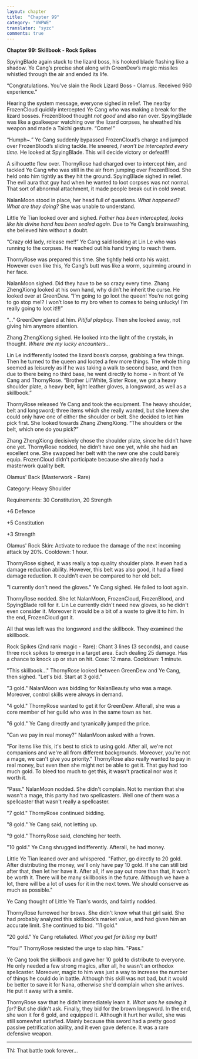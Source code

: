 ```yaml
---
layout: chapter
title:  "Chapter 99"
category: "VWPWE"
translator: "syzc"
comments: true
---
```


**Chapter 99: Skillbook - Rock Spikes**
 
SpyingBlade again stuck to the lizard boss, his hooked blade flashing like a shadow. Ye Cang’s precise shot along with GreenDew’s magic missiles whistled through the air and ended its life.
 
“Congratulations. You’ve slain the Rock Lizard Boss - Olamus. Received 960 experience.”
 
Hearing the system message, everyone sighed in relief. The nearby FrozenCloud quickly intercepted Ye Cang who was making a break for the lizard bosses. FrozenBlood thought *not good* and also ran over. SpyingBlade was like a goalkeeper watching over the lizard corpses, he sheathed his weapon and made a Taichi gesture. “Come!”
 
“Humph~.” Ye Cang suddenly bypassed FrozenCloud’s charge and jumped over FrozenBlood’s sliding tackle. He sneered, *I won’t be intercepted every time.* He looked at SpyingBlade. This will decide victory or defeat!!!
 
A silhouette flew over. ThornyRose had charged over to intercept him, and tackled Ye Cang who was still in the air from jumping over FrozenBlood. She held onto him tightly as they hit the ground. SpyingBlade sighed in relief. The evil aura that guy had when he wanted to loot corpses was not normal. That sort of abnormal attachment, it made people break out in cold sweat.
 
NalanMoon stood in place, her head full of questions. *What happened? What are they doing?* She was unable to understand.
 
Little Ye Tian looked over and sighed. *Father has been intercepted, looks like his divine hand has been sealed again.* Due to Ye Cang’s brainwashing, she believed him without a doubt.
 
“Crazy old lady, release me!!” Ye Cang said looking at Lin Le who was running to the corpses. He reached out his hand trying to reach them.
 
ThornyRose was prepared this time. She tightly held onto his waist. However even like this, Ye Cang’s butt was like a worm, squirming around in her face.
 
NalanMoon sighed. Did they have to be so crazy every time. Zhang ZhengXiong looked at his own hand, why didn’t he inherit the curse. He looked over at GreenDew. “I’m going to go loot the queen! You’re not going to go stop me!? I won’t lose to my bro when to comes to being unlucky! I’m really going to loot it!!!”
 
“...” GreenDew glared at him. *Pitiful playboy.* Then she looked away, not giving him anymore attention.
 
Zhang ZhengXiong sighed. He looked into the light of the crystals, in thought. *Where are my lucky encounters...*
 
Lin Le indifferently looted the lizard boss’s corpse, grabbing a few things. Then he turned to the queen and looted a few more things. The whole thing seemed as leisurely as if he was taking a walk to second base, and then due to there being no third base, he went directly to home - in front of Ye Cang and ThornyRose. “Brother Lil’White, Sister Rose, we got a heavy shoulder plate, a heavy belt, light leather gloves, a longsword, as well as a skillbook.”
 
ThornyRose released Ye Cang and took the equipment. The heavy shoulder, belt and longsword; three items which she really wanted, but she knew she could only have one of either the shoulder or belt. She decided to let him pick first. She looked towards Zhang ZhengXiong. “The shoulders or the belt, which one do you pick?”
 
Zhang ZhengXiong decisively chose the shoulder plate, since he didn’t have one yet. ThornyRose nodded, he didn’t have one yet, while she had an excellent one. She swapped her belt with the new one she could barely equip. FrozenCloud didn't participate because she already had a masterwork quality belt. 
 
Olamus' Back (Masterwork - Rare)
 
Category: Heavy Shoulder
 
Requirements: 30 Constitution, 20 Strength
 
+6 Defence
 
+5 Constitution
 
+3 Strength
 
Olamus' Rock Skin: Activate to reduce the damage of the next incoming attack by 20%. Cooldown: 1 hour.
 
ThornyRose sighed, it was really a top quality shoulder plate. It even had a damage reduction ability. However, this belt was also good, it had a fixed damage reduction. It couldn't even be compared to her old belt.
 
"I currently don't need the gloves." Ye Cang sighed. He failed to loot again.
 
ThornyRose nodded. She let NalanMoon, FrozenCloud, FrozenBlood, and SpyingBlade roll for it. Lin Le currently didn't need new gloves, so he didn't even consider it. Moreover it would be a bit of a waste to give it to him. In the end, FrozenCloud got it.
 
All that was left was the longsword and the skillbook. They examined the skillbook.
 
Rock Spikes (2nd rank magic - Rare): Chant 3 lines (3 seconds), and cause three rock spikes to emerge in a target area. Each dealing 25 damage. Has a chance to knock up or stun on hit. Cose: 12 mana. Cooldown: 1 minute. 
 
"This skillbook..." ThornyRose looked between GreenDew and Ye Cang, then sighed. "Let's bid. Start at 3 gold."
 
"3 gold." NalanMoon was bidding for NalanBeauty who was a mage. Moreover, control skills were always in demand.
 
"4 gold." ThornyRose wanted to get it for GreenDew. Afterall, she was a core member of her guild who was in the same town as her.
 
"6 gold." Ye Cang directly and tyranically jumped the price. 
 
"Can we pay in real money?" NalanMoon asked with a frown.
 
"For items like this, it's best to stick to using gold. After all, we're not companions and we're all from different backgrounds. Moreover, you're not a mage, we can't give you priority." ThornyRose also really wanted to pay in real money, but even then she might not be able to get it. That guy had too much gold. To bleed too much to get this, it wasn't practical nor was it worth it.
 
"Pass." NalanMoon nodded. She didn't complain. Not to mention that she wasn't a mage, this party had two spellcasters. Well one of them was a spellcaster that wasn't really a spellcaster.
 
"7 gold." ThornyRose continued bidding.
 
"8 gold." Ye Cang said, not letting up.
 
"9 gold." ThornyRose said, clenching her teeth.
 
"10 gold." Ye Cang shrugged indifferently. Afterall, he had money.
 
Little Ye Tian leaned over and whispered. "Father, go directly to 20 gold. After distributing the money, we'll only have pay 10 gold. If she can still bid after that, then let her have it. After all, if we pay out more than that, it won't be worth it. There will be many skillbooks in the future. Although we have a lot, there will be a lot of uses for it in the next town. We should conserve as much as possible."
 
Ye Cang thought of Little Ye Tian's words, and faintly nodded.
 
ThornyRose furrowed her brows. She didn't know what that girl said. She had probably analyzed this skillbook’s market value, and had given him an accurate limit. She continued to bid. "11 gold."
 
"20 gold." Ye Cang retaliated. *What you get for biting my butt!*
 
"You!" ThornyRose resisted the urge to slap him. "Pass."
 
Ye Cang took the skillbook and gave her 10 gold to distribute to everyone. He only needed a few strong magics, after all, he wasn't an orthodox spellcaster. Moreover, magic to him was just a way to increase the number of things he could do in battle. Although this skill was not bad, but it would be better to save it for Nana, otherwise she'd complain when she arrives. He put it away with a smile.
 
ThornyRose saw that he didn't immediately learn it. *What was he saving it for?* But she didn't ask. Finally, they bid for the brown longsword. In the end, she won it for 6 gold, and equipped it. Although it hurt her wallet, she was still somewhat satisfied. Mainly because this sword had a pretty good passive petrification ability, and it even gave defence. It was a rare defensive weapon.

---

TN: That battle took forever...